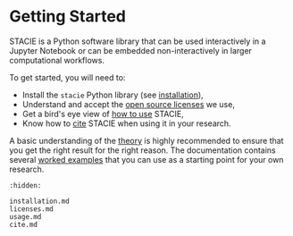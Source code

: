 # Getting Started

STACIE is a Python software library that can be used interactively in a Jupyter Notebook
or can be embedded non-interactively in larger computational workflows.

To get started, you will need to:

- Install the `stacie` Python library (see [installation](installation.md)),
- Understand and accept the [open source licenses](licenses.md) we use,
- Get a bird's eye view of [how to use](usage.md) STACIE,
- Know how to [cite](cite.md) STACIE when using it in your research.

A basic understanding of the [theory](../theory/index.md) is highly recommended
to ensure that you get the right result for the right reason.
The documentation contains several [worked examples](../examples/index.md)
that you can use as a starting point for your own research.

```{toctree}
:hidden:

installation.md
licenses.md
usage.md
cite.md
```
